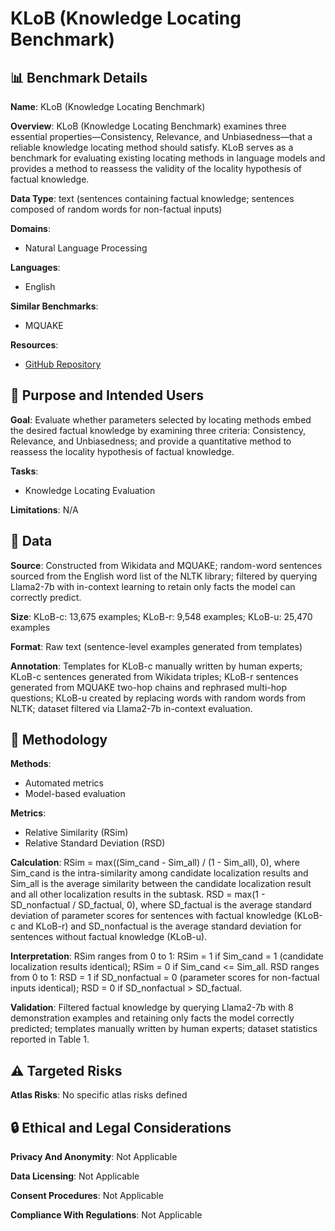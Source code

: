 # KLoB (Knowledge Locating Benchmark)

## 📊 Benchmark Details

**Name**: KLoB (Knowledge Locating Benchmark)

**Overview**: KLoB (Knowledge Locating Benchmark) examines three essential properties—Consistency, Relevance, and Unbiasedness—that a reliable knowledge locating method should satisfy. KLoB serves as a benchmark for evaluating existing locating methods in language models and provides a method to reassess the validity of the locality hypothesis of factual knowledge.

**Data Type**: text (sentences containing factual knowledge; sentences composed of random words for non-factual inputs)

**Domains**:
- Natural Language Processing

**Languages**:
- English

**Similar Benchmarks**:
- MQUAKE

**Resources**:
- [GitHub Repository](https://github.com/anon6662/KLoB)

## 🎯 Purpose and Intended Users

**Goal**: Evaluate whether parameters selected by locating methods embed the desired factual knowledge by examining three criteria: Consistency, Relevance, and Unbiasedness; and provide a quantitative method to reassess the locality hypothesis of factual knowledge.

**Tasks**:
- Knowledge Locating Evaluation

**Limitations**: N/A

## 💾 Data

**Source**: Constructed from Wikidata and MQUAKE; random-word sentences sourced from the English word list of the NLTK library; filtered by querying Llama2-7b with in-context learning to retain only facts the model can correctly predict.

**Size**: KLoB-c: 13,675 examples; KLoB-r: 9,548 examples; KLoB-u: 25,470 examples

**Format**: Raw text (sentence-level examples generated from templates)

**Annotation**: Templates for KLoB-c manually written by human experts; KLoB-c sentences generated from Wikidata triples; KLoB-r sentences generated from MQUAKE two-hop chains and rephrased multi-hop questions; KLoB-u created by replacing words with random words from NLTK; dataset filtered via Llama2-7b in-context evaluation.

## 🔬 Methodology

**Methods**:
- Automated metrics
- Model-based evaluation

**Metrics**:
- Relative Similarity (RSim)
- Relative Standard Deviation (RSD)

**Calculation**: RSim = max((Sim_cand - Sim_all) / (1 - Sim_all), 0), where Sim_cand is the intra-similarity among candidate localization results and Sim_all is the average similarity between the candidate localization result and all other localization results in the subtask. RSD = max(1 - SD_nonfactual / SD_factual, 0), where SD_factual is the average standard deviation of parameter scores for sentences with factual knowledge (KLoB-c and KLoB-r) and SD_nonfactual is the average standard deviation for sentences without factual knowledge (KLoB-u).

**Interpretation**: RSim ranges from 0 to 1: RSim = 1 if Sim_cand = 1 (candidate localization results identical); RSim = 0 if Sim_cand <= Sim_all. RSD ranges from 0 to 1: RSD = 1 if SD_nonfactual = 0 (parameter scores for non-factual inputs identical); RSD = 0 if SD_nonfactual > SD_factual.

**Validation**: Filtered factual knowledge by querying Llama2-7b with 8 demonstration examples and retaining only facts the model correctly predicted; templates manually written by human experts; dataset statistics reported in Table 1.

## ⚠️ Targeted Risks

**Atlas Risks**:
No specific atlas risks defined

## 🔒 Ethical and Legal Considerations

**Privacy And Anonymity**: Not Applicable

**Data Licensing**: Not Applicable

**Consent Procedures**: Not Applicable

**Compliance With Regulations**: Not Applicable
